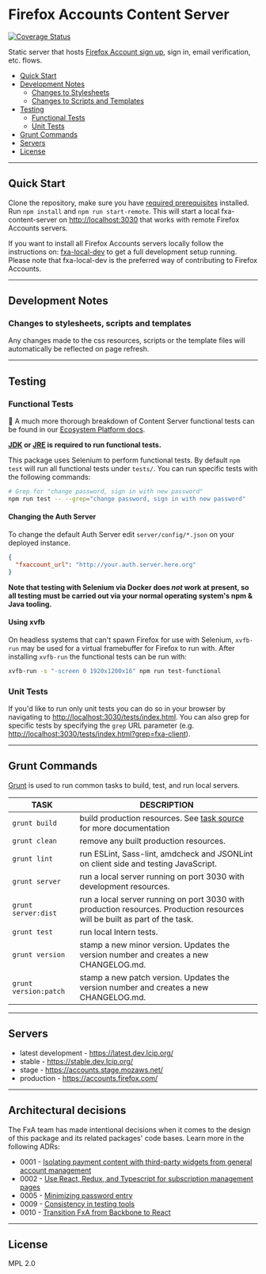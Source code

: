 # Firefox Accounts Content Server

[![Coverage Status](https://img.shields.io/coveralls/mozilla/fxa-content-server.svg)](https://coveralls.io/r/mozilla/fxa-content-server)

Static server that hosts [Firefox Account sign up](https://accounts.firefox.com), sign in, email verification, etc. flows.

- [Quick Start](#quick-start)
- [Development Notes](#development-notes)
  - [Changes to Stylesheets](#changes-to-stylesheets)
  - [Changes to Scripts and Templates](#changes-to-scripts-and-templates)
- [Testing](#testing)
  - [Functional Tests](#functional-tests)
  - [Unit Tests](#unit-tests)
- [Grunt Commands](#grunt-commands)
- [Servers](#servers)
- [License](#license)

---

## Quick Start

Clone the repository, make sure you have [required prerequisites](https://github.com/mozilla/fxa-local-dev#dependencies) installed.
Run `npm install` and `npm run start-remote`.
This will start a local fxa-content-server on [http://localhost:3030](http://localhost:3030) that works with remote Firefox Accounts servers.

If you want to install all Firefox Accounts servers locally follow the instructions on:
[fxa-local-dev](https://github.com/mozilla/fxa-local-dev) to get a full development setup running.
Please note that fxa-local-dev is the preferred way of contributing to Firefox Accounts.

---

## Development Notes

### Changes to stylesheets, scripts and templates

Any changes made to the css resources, scripts or the template files will automatically be reflected on page refresh.

---

## Testing

### Functional Tests

📖 A much more thorough breakdown of Content Server functional tests can be found in our [Ecosystem Platform docs](https://mozilla.github.io/ecosystem-platform/docs/fxa-engineering/functional-testing).

**[JDK](https://www.oracle.com/java/technologies/javase-downloads.html) or [JRE](https://www.oracle.com/java/technologies/javase-jre8-downloads.html) is required to run functional tests.**

This package uses Selenium to perform functional tests. By default `npm test` will run all functional tests under `tests/`. You can run specific tests with the following commands:

```bash
# Grep for "change password, sign in with new password"
npm run test -- --grep="change password, sign in with new password"
```

#### Changing the Auth Server

To change the default Auth Server edit `server/config/*.json` on your deployed instance.

```json
{
  "fxaccount_url": "http://your.auth.server.here.org"
}
```

**Note that testing with Selenium via Docker does _not_ work at present, so all testing must be carried out via your normal operating system's npm & Java tooling.**

#### Using xvfb

On headless systems that can't spawn Firefox for use with Selenium, `xvfb-run` may be used for a virtual framebuffer for Firefox
to run with. After installing `xvfb-run` the functional tests can be run with:

```sh
xvfb-run -s "-screen 0 1920x1200x16" npm run test-functional
```

### Unit Tests

If you'd like to run only unit tests you can do so in your browser by navigating to <http://localhost:3030/tests/index.html>. You can also grep for specific tests by specifying the `grep` URL parameter (e.g. <http://localhost:3030/tests/index.html?grep=fxa-client>).

---

## Grunt Commands

[Grunt](http://gruntjs.com/) is used to run common tasks to build, test, and run local servers.

| TASK                  | DESCRIPTION                                                                                                                |
| --------------------- | -------------------------------------------------------------------------------------------------------------------------- |
| `grunt build`         | build production resources. See [task source](grunttasks/build.js) for more documentation                                  |
| `grunt clean`         | remove any built production resources.                                                                                     |
| `grunt lint`          | run ESLint, Sass-lint, amdcheck and JSONLint on client side and testing JavaScript.                                        |
| `grunt server`        | run a local server running on port 3030 with development resources.                                                        |
| `grunt server:dist`   | run a local server running on port 3030 with production resources. Production resources will be built as part of the task. |
| `grunt test`          | run local Intern tests.                                                                                                    |
| `grunt version`       | stamp a new minor version. Updates the version number and creates a new CHANGELOG.md.                                      |
| `grunt version:patch` | stamp a new patch version. Updates the version number and creates a new CHANGELOG.md.                                      |

---

## Servers

- latest development - https://latest.dev.lcip.org/
- stable - https://stable.dev.lcip.org/
- stage - https://accounts.stage.mozaws.net/
- production - https://accounts.firefox.com/

---

## Architectural decisions

The FxA team has made intentional decisions when it comes to the design of this package and its related packages' code bases. Learn more in the following ADRs:

- 0001 - [Isolating payment content with third-party widgets from general account management](https://github.com/mozilla/fxa/blob/master/docs/adr/0001-isolating-payment-content-with-third-party-widgets-from-general-account-management.md)
- 0002 - [Use React, Redux, and Typescript for subscription management pages](https://github.com/mozilla/fxa/blob/master/docs/adr/0002-use-react-redux-and-typescript-for-subscription-management-pages.md)
- 0005 - [Minimizing password entry](https://github.com/mozilla/fxa/blob/master/docs/adr/0005-minimize-password-entry.md)
- 0009 - [Consistency in testing tools](https://github.com/mozilla/fxa/blob/master/docs/adr/0009-testing-stacks.md)
- 0010 - [Transition FxA from Backbone to React](https://github.com/mozilla/fxa/blob/master/docs/adr/0010-transition-fxa-from-backbone-to-react.md)

---

## License

MPL 2.0
